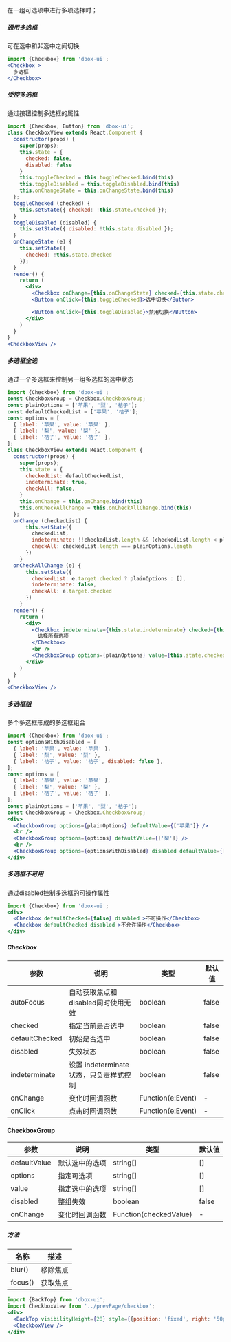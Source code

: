 
在一组可选项中进行多项选择时；

##### **通用多选框**
可在选中和非选中之间切换
```jsx
import {Checkbox} from 'dbox-ui';
<Checkbox >
  多选框
</Checkbox>
```

##### **受控多选框**
通过按钮控制多选框的属性
```jsx
import {Checkbox, Button} from 'dbox-ui';
class CheckboxView extends React.Component {
  constructor(props) {
    super(props);
    this.state = {
      checked: false,
      disabled: false
    }
    this.toggleChecked = this.toggleChecked.bind(this)
    this.toggleDisabled = this.toggleDisabled.bind(this)
    this.onChangeState = this.onChangeState.bind(this)
  };
  toggleChecked (checked) {
    this.setState({ checked: !this.state.checked });
  }
  toggleDisabled (disabled) {
    this.setState({ disabled: !this.state.disabled });
  }
  onChangeState (e) {
    this.setState({
      checked: !this.state.checked
    });
  }
  render() {
    return (
      <div>
        <Checkbox onChange={this.onChangeState} checked={this.state.checked} disabled={this.state.disabled}>{`${this.state.checked ? '选中' : '非选中'}-${this.state.disabled ? '禁用' : '非禁用'}`}</Checkbox>
        <Button onClick={this.toggleChecked}>选中切换</Button>

        <Button onClick={this.toggleDisabled}>禁用切换</Button>
      </div>
    )
  }
}
<CheckboxView />

```

##### **多选框全选**
通过一个多选框来控制另一组多选框的选中状态
```jsx
import {Checkbox} from 'dbox-ui';
const CheckboxGroup = Checkbox.CheckboxGroup;
const plainOptions = ['苹果', '梨', '桔子'];
const defaultCheckedList = ['苹果', '桔子'];
const options = [
  { label: '苹果', value: '苹果' },
  { label: '梨', value: '梨' },
  { label: '桔子', value: '桔子' },
];
class CheckboxView extends React.Component {
  constructor(props) {
    super(props);
    this.state = {
      checkedList: defaultCheckedList,
      indeterminate: true,
      checkAll: false,
    }
    this.onChange = this.onChange.bind(this)
    this.onCheckAllChange = this.onCheckAllChange.bind(this)
  };
  onChange (checkedList) {
      this.setState({
        checkedList,
        indeterminate: !!checkedList.length && (checkedList.length < plainOptions.length),
        checkAll: checkedList.length === plainOptions.length
      })
    }
  onCheckAllChange (e) {
      this.setState({
        checkedList: e.target.checked ? plainOptions : [],
        indeterminate: false,
        checkAll: e.target.checked
      })
    }
  render() {
    return (
      <div>
        <Checkbox indeterminate={this.state.indeterminate} checked={this.state.checkAll} onChange={this.onCheckAllChange}>
          选择所有选项
        </Checkbox>
        <br />
        <CheckboxGroup options={plainOptions} value={this.state.checkedList} onChange={this.onChange} />
      </div>
    )
  }
}
<CheckboxView />
```

##### **多选框组**
多个多选框形成的多选框组合
```jsx
import {Checkbox} from 'dbox-ui';
const optionsWithDisabled = [
  { label: '苹果', value: '苹果' },
  { label: '梨', value: '梨' },
  { label: '桔子', value: '桔子', disabled: false },
];
const options = [
  { label: '苹果', value: '苹果' },
  { label: '梨', value: '梨' },
  { label: '桔子', value: '桔子' },
];
const plainOptions = ['苹果', '梨', '桔子'];
const CheckboxGroup = Checkbox.CheckboxGroup;
<div>
  <CheckboxGroup options={plainOptions} defaultValue={['苹果']} />
  <br />
  <CheckboxGroup options={options} defaultValue={['梨']} />
  <br />
  <CheckboxGroup options={optionsWithDisabled} disabled defaultValue={['梨']} />
</div>
```

##### **多选框不可用**
通过disabled控制多选框的可操作属性
```jsx
import {Checkbox} from 'dbox-ui';
<div>
  <Checkbox defaultChecked={false} disabled >不可操作</Checkbox>
  <Checkbox defaultChecked disabled >不允许操作</Checkbox>
</div>
```


##### **Checkbox**

| 参数 | 说明 | 类型 | 默认值 |
| --- | --- | --- | --- |
| autoFocus | 自动获取焦点和disabled同时使用无效 | boolean | false |
| checked | 指定当前是否选中 | boolean | false |
| defaultChecked | 初始是否选中 | boolean | false |
| disabled | 失效状态 | boolean | false |
| indeterminate | 设置 indeterminate 状态，只负责样式控制 | boolean | false |
| onChange | 变化时回调函数 | Function(e:Event) | - |
| onClick | 点击时回调函数 | Function(e:Event) | - |

#### **CheckboxGroup**

| 参数 | 说明 | 类型 | 默认值 |
| --- | --- | --- | --- |
| defaultValue | 默认选中的选项 | string\[] | \[] |
| options | 指定可选项 | string\[] | \[] |
| value | 指定选中的选项 | string\[] | \[] |
| disabled | 整组失效 | boolean | false |
| onChange | 变化时回调函数 | Function(checkedValue) | - |

##### **方法**

| 名称 | 描述 |
| --- | --- |
| blur() | 移除焦点 |
| focus() | 获取焦点 |


<style>.idoll-steps{margin-bottom: 10px}</style>


```jsx noeditor
import {BackTop} from 'dbox-ui';
import CheckboxView from '../prevPage/checkbox';
<div>
  <BackTop visibilityHeight={20} style={{position: 'fixed', right: '50px'}}/>
  <CheckboxView />
</div>
```
